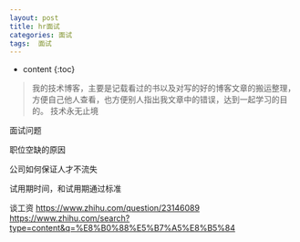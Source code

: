 ```yaml
---
layout: post
title: hr面试
categories: 面试
tags:  面试
---
```


* content
{:toc}

> 我的技术博客，主要是记载看过的书以及对写的好的博客文章的搬运整理，方便自己他人查看，也方便别人指出我文章中的错误，达到一起学习的目的。
> 技术永无止境


面试问题

职位空缺的原因

公司如何保证人才不流失

试用期时间，和试用期通过标准

谈工资
https://www.zhihu.com/question/23146089
https://www.zhihu.com/search?type=content&q=%E8%B0%88%E5%B7%A5%E8%B5%84

